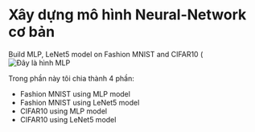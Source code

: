 # Xây dựng mô hình Neural-Network cơ bản
Build MLP, LeNet5 model on Fashion MNIST and CIFAR10
(![Đây là hình MLP](https://cdn.analyticsvidhya.com/wp-content/uploads/2020/02/ANN-Graph.gif)

Trong phần này tôi chia thành 4 phần:
- Fashion MNIST using MLP model
- Fashion MNIST using LeNet5 model
- CIFAR10 using MLP model
- CIFAR10 using LeNet5 model
